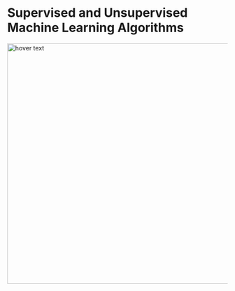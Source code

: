 <p>
  <h1>Supervised and Unsupervised Machine Learning Algorithms</h1>
  <img src="https://www.intellspot.com/wp-content/uploads/2018/03/Supervised-and-Unsupervised-Learning-featured-image.png" width="550" title="hover text">
</p>
